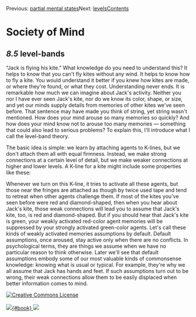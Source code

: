 <div class="chapnav">

<span class="prev">Previous: [partial mental
states](./som-8.4.html)</span><span class="next">Next:
[levels](./som-8.6.html)</span><span
class="contents">[Contents](index.html)</span>
<div class="titlebar">

Society of Mind
===============

</div>

</div>

*8.5* level-bands
-----------------

“Jack is flying his kite.” What knowledge do you need to understand
this? It helps to know that you can't fly kites without any wind. It
helps to know how to fly a kite. You would understand it better if you
knew how kites are made, or where they're found, or what they cost.
Understanding never ends. It is remarkable how much we can imagine about
Jack's activity. Neither you nor I have ever seen Jack's kite, nor do we
know its color, shape, or size, and yet our minds supply details from
memories of other kites we've seen before. That sentence may have made
you think of string, yet string wasn't mentioned. How does your mind
arouse so many memories so quickly? And how does your mind know not to
arouse too many memories — something that could also lead to serious
problems? To explain this, I'll introduce what I call the level-band
theory.

The basic idea is simple: we learn by attaching agents to K-lines, but
we don't attach them all with equal firmness. Instead, we make strong
connections at a certain level of detail, but we make weaker connections
at higher and lower levels. A K-line for a kite might include some
properties like these:

Whenever we turn on this K-line, it tries to activate all these agents,
but those near the fringes are attached as though by twice used tape and
tend to retreat when other agents challenge them. If most of the kites
you've seen before were red and diamond-shaped, then when you hear about
Jack's kite, those weak connections will lead you to assume that Jack's
kite, too, is red and diamond-shaped. But if you should hear that Jack's
kite is green, your weakly activated red-color agent memories will be
suppressed by your strongly activated green-color agents. Let's call
these kinds of weakly activated memories assumptions by default. Default
assumptions, once aroused, stay active only when there are no conflicts.
In psychological terms, they are things we assume when we have no
particular reason to think otherwise. Later we'll see that default
assumptions embody some of our most valuable kinds of commonsense
knowledge: knowing what is usual or typical. For example, they're why we
all assume that Jack has hands and feet. If such assumptions turn out to
be wrong, their weak connections allow them to be easily displaced when
better information comes to mind.

<div class="footer">

[![Creative Commons
License](http://i.creativecommons.org/l/by-nc-sa/3.0/80x15.png)](http://creativecommons.org/licenses/by-nc-sa/3.0/deed.en_US)\
\
[![](./images/som_book.jpeg){#book}
![](./images/a_logo_17.gif)](http://www.amazon.com/gp/product/0671657135?ie=UTF8&camp=1789&creativeASIN=0671657135&linkCode=xm2&tag=marvinminsky)

</div>
